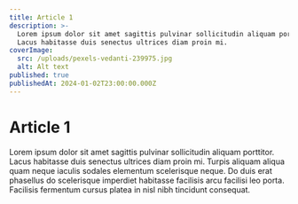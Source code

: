 ```yaml
---
title: Article 1
description: >-
  Lorem ipsum dolor sit amet sagittis pulvinar sollicitudin aliquam porttitor.
  Lacus habitasse duis senectus ultrices diam proin mi.
coverImage:
  src: /uploads/pexels-vedanti-239975.jpg
  alt: Alt text
published: true
publishedAt: 2024-01-02T23:00:00.000Z
---
```


# Article 1

Lorem ipsum dolor sit amet sagittis pulvinar sollicitudin aliquam porttitor. Lacus habitasse duis senectus ultrices diam
proin mi. Turpis aliquam aliqua quam neque iaculis sodales elementum scelerisque neque. Do duis erat phasellus do
scelerisque imperdiet habitasse facilisis arcu facilisi leo porta. Facilisis fermentum cursus platea in nisl nibh
tincidunt consequat.
